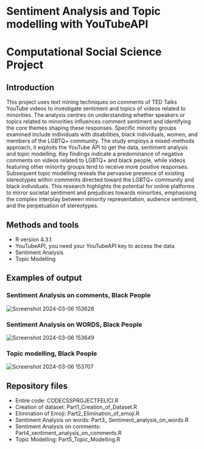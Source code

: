 # Sentiment Analysis and Topic modelling with YouTubeAPI 

# Computational Social Science Project

## Introduction 
This project uses text mining techniques on comments of TED Talks YouTube videos to investigate sentiment and topics of videos related to minorities. The analysis centres on understanding whether speakers or topics related to minorities influences comment sentiment and identifying the core themes shaping these responses. Specific minority groups examined include individuals with disabilities, black individuals, women, and members of the LGBTQ+ community. The study employs a mixed-methods approach, it exploits the YouTube API to get the data, sentiment analysis and topic modelling. Key findings indicate a predominance of negative comments on videos related to LGBTQ+ and black people, while videos featuring other minority groups tend to receive more positive responses. Subsequent topic modelling reveals the pervasive presence of existing stereotypes within comments directed toward the LGBTQ+ community and black individuals. This research highlights the potential for online platforms to mirror societal sentiment and prejudices towards minorities, emphasising the complex interplay between minority representation, audience sentiment, and the perpetuation of stereotypes.


## Methods and tools
* R version 4.3.1 
* YouTubeAPI, you need your YouTubeAPI key to access the data
* Sentiment Analysis
* Topic Modelling 

## Examples of output 


### Sentiment Analysis on comments, Black People
![Screenshot 2024-03-06 153628](https://github.com/bene1f/Computational-Social-Science-24-/assets/161606717/d1d20159-81da-4228-ad37-4efa3528d1ef)






### Sentiment Analysis on WORDS, Black People
![Screenshot 2024-03-06 153649](https://github.com/bene1f/Computational-Social-Science-24-/assets/161606717/d75b7ad9-5836-40d2-9aef-1a40c93d0efa)







### Topic modelling, Black People
![Screenshot 2024-03-06 153707](https://github.com/bene1f/Computational-Social-Science-24-/assets/161606717/509a1c99-6e42-4ba4-930b-d1469e2dbe86)


## Repository files
* Entire code: CODECSSPROJECTFELICI.R
* Creation of dataset: Part1_Creation_of_Dataset.R
* Elimination of Emoji: Part2_Elimination_of_emoji.R
* Sentiment Analysis on words: Part3_ Sentiment_analysis_on_words.R
* Sentiment Analysis on comments: Part4_sentiment_analysis_on_comments.R
* Topic Modelling: Part5_Topic_Modelling.R

